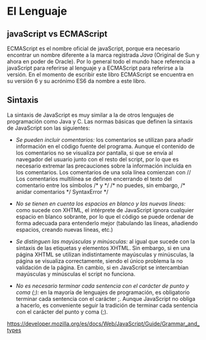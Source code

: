 # El Lenguaje

## javaScript vs ECMAScript

ECMAScript es el nombre oficial de javaScript, porque era necesario encontrar un nombre diferente a la marca registrada _Java_ (Original de Sun y ahora en poder de Oracle). Por lo general todo el mundo hace referencia a javaScript para referirse al lenguaje y a ECMAScript para referirse a la versión. En el momento de escribir este libro ECMAScript se encuentra en su versión 6 y su acrónimo ES6 da nombre a este libro.

## Sintaxis

La sintaxis de JavaScript es muy similar a la de otros lenguajes de programación como Java y C. Las normas básicas que definen la sintaxis de JavaScript son las siguientes:

* _Se pueden incluir comentarios:_ los comentarios se utilizan para añadir información en el código fuente del programa. Aunque el contenido de los comentarios no se visualiza por pantalla, si que se envía al navegador del usuario junto con el resto del script, por lo que es necesario extremar las precauciones sobre la información incluida en los comentarios.
Los comentarios de una sola línea comienzan con //
Los comentarios multilínea se definen encerrando el texto del comentario entre los símbolos /\* y \*/
/\* no puedes, sin embargo, /\* anidar comentarios \*/ SyntaxError \*/

* _No se tienen en cuenta los espacios en blanco y las nuevas líneas:_ como sucede con XHTML, el intérprete de JavaScript ignora cualquier espacio en blanco sobrante, por lo que el código se puede ordenar de forma adecuada para entenderlo mejor (tabulando las líneas, añadiendo espacios, creando nuevas líneas, etc.)

* _Se distinguen las mayúsculas y minúsculas:_ al igual que sucede con la sintaxis de las etiquetas y elementos XHTML. Sin embargo, si en una página XHTML se utilizan indistintamente mayúsculas y minúsculas, la página se visualiza correctamente, siendo el único problema la no validación de la página. En cambio, si en JavaScript se intercambian mayúsculas y minúsculas el script no funciona.

* _No es necesario terminar cada sentencia con el carácter de punto y coma (;):_ en la mayoría de lenguajes de programación, es obligatorio terminar cada sentencia con el carácter ;. Aunque JavaScript no obliga a hacerlo, es conveniente seguir la tradición de terminar cada sentencia con el carácter del punto y coma (;).

https://developer.mozilla.org/es/docs/Web/JavaScript/Guide/Grammar_and_types
